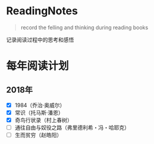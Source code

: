 # ReadingNotes
>record the felling and thinking during reading books

记录阅读过程中的思考和感悟


# 每年阅读计划

## 2018年

 - [x] 1984（乔治·奥威尔）
 - [x] 常识（托马斯·潘恩）
 - [x] 奇鸟行状录（村上春树）
 - [ ] 通往自由与奴役之路（弗里德利希・冯・哈耶克）
 - [ ] 生而贫穷（赵皓阳）
